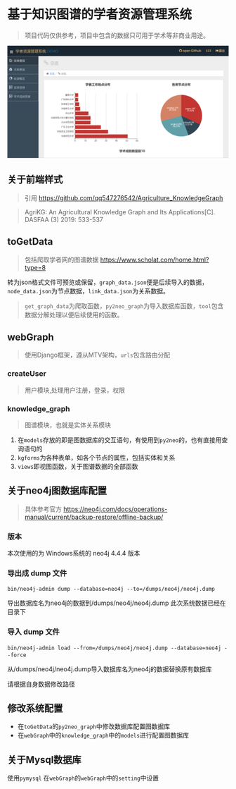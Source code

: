 <!--
 * @Author    : KoGe
 * @Date      : 2022-04-05 12:09:23
 * @Message   : 
-->
# 基于知识图谱的学者资源管理系统
> 项目代码仅供参考，项目中包含的数据只可用于学术等非商业用途。
> 
![img](https://github.com/isKoge/KnowledgeGraph/blob/master/README_IMG/g_system.png "System")
## 关于前端样式
>引用
https://github.com/qq547276542/Agriculture_KnowledgeGraph

> 
> AgriKG: An Agricultural Knowledge Graph and Its Applications[C]. DASFAA (3) 2019: 533-537
## toGetData
> 包括爬取学者网的图谱数据
> https://www.scholat.com/home.html?type=8

转为json格式文件可预览或保留，``graph_data.json``便是后续导入的数据，``node_data.json``为节点数据，``link_data.json``为关系数据。
>``get_graph_data``为爬取函数，``py2neo_graph``为导入数据库函数，``tool``包含数据分解处理以便后续使用的函数。
## webGraph
> 使用Django框架，遵从MTV架构，``urls``包含路由分配
### createUser
>用户模块,处理用户注册，登录，权限
### knowledge_graph
>图谱模块，也就是实体关系模块
1. 在``models``存放的即是图数据库的交互语句，有使用到``py2neo``的，也有直接用查询语句的
2. ``kgforms``为各种表单，如各个节点的属性，包括实体和关系
3. ``views``即视图函数，关于图谱数据的全部函数
## 关于neo4j图数据库配置
> 具体参考官方
> https://neo4j.com/docs/operations-manual/current/backup-restore/offline-backup/

### 版本
本次使用的为 Windows系统的 neo4j 4.4.4 版本
### 导出成 dump 文件
```
bin/neo4j-admin dump --database=neo4j --to=/dumps/neo4j/neo4j.dump
```
导出数据库名为neo4j的数据到/dumps/neo4j/neo4j.dump
此次系统数据已经在目录下
### 导入 dump 文件
```
bin/neo4j-admin load --from=/dumps/neo4j/neo4j.dump --database=neo4j --force
```
从/dumps/neo4j/neo4j.dump导入数据库名为neo4j的数据替换原有数据库

请根据自身数据修改路径
## 修改系统配置
- 在``toGetData``的``py2neo_graph``中修改数据库配置图数据库
- 在``webGraph``中的``knowledge_graph``中的``models``进行配置图数据库
###
## 关于Mysql数据库
使用``pymysql``
在``webGraph``的``webGraph``中的``setting``中设置